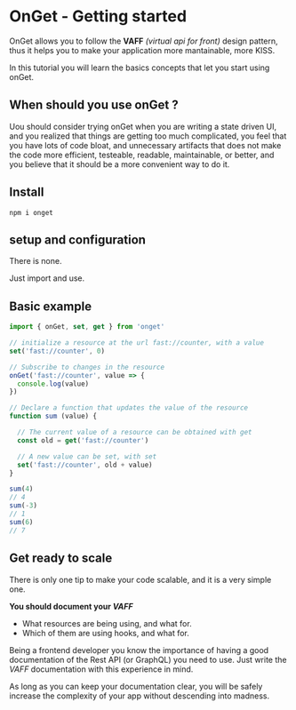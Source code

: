 # OnGet - Getting started

OnGet allows you to follow the **VAFF** *(virtual api for front)* design pattern, thus it helps you to make your application more mantainable, more KISS.

In this tutorial you will learn the basics concepts that let you start using onGet.

## When should you use onGet ?

Uou should consider trying onGet when you are writing a state driven UI, and you realized that things are getting too much complicated, you feel that you have lots of code bloat, and unnecessary artifacts that does not make the code more efficient, testeable, readable, maintainable, or better, and you believe that it should be a more convenient way to do it.

## Install

```
npm i onget
```

## setup and configuration

There is none.

Just import and use.

## Basic example

```js
import { onGet, set, get } from 'onget'

// initialize a resource at the url fast://counter, with a value
set('fast://counter', 0)

// Subscribe to changes in the resource
onGet('fast://counter', value => {
  console.log(value)
})

// Declare a function that updates the value of the resource
function sum (value) {

  // The current value of a resource can be obtained with get
  const old = get('fast://counter')

  // A new value can be set, with set
  set('fast://counter', old + value)
}

sum(4)
// 4
sum(-3)
// 1
sum(6)
// 7
```

## Get ready to scale

There is only one tip to make your code scalable, and it is a very simple one.

**You should document your *VAFF***

* What resources are being using, and what for.
* Which of them are using hooks, and what for.

Being a frontend developer you know the importance of having a good documentation of the Rest API (or GraphQL) you need to use. Just write the *VAFF* documentation with this experience in mind.

As long as you can keep your documentation clear, you will be safely increase the complexity of your app without descending into madness.
